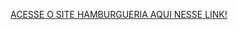 

<a href="https://brunogomess01.github.io/site-hamburgueria/"> ACESSE O SITE HAMBURGUERIA AQUI NESSE LINK! <a>
